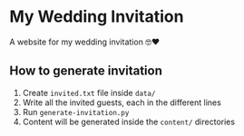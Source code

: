 # My Wedding Invitation

A website for my wedding invitation :nerd_face::heart:

## How to generate invitation

1. Create `invited.txt` file inside `data/`
2. Write all the invited guests, each in the different lines
3. Run `generate-invitation.py`
4. Content will be generated inside the `content/` directories
